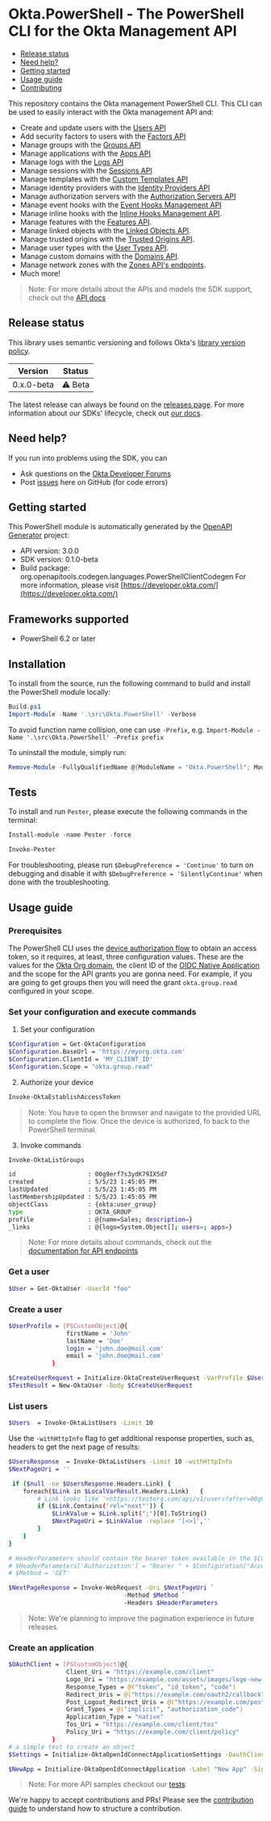 # Okta.PowerShell - The PowerShell CLI for the Okta Management API

* [Release status](#release-status)
* [Need help?](#need-help)
* [Getting started](#getting-started)
* [Usage guide](#usage-guide)
* [Contributing](#contributing)

This repository contains the Okta management PowerShell CLI. This CLI can be used to easily interact with the Okta management API and:
 
* Create and update users with the [Users API](https://developer.okta.com/docs/api/resources/users)
* Add security factors to users with the [Factors API](https://developer.okta.com/docs/api/resources/factors)
* Manage groups with the [Groups API](https://developer.okta.com/docs/api/resources/groups)
* Manage applications with the [Apps API](https://developer.okta.com/docs/api/resources/apps)
* Manage logs with the [Logs API](https://developer.okta.com/docs/api/resources/system_log)
* Manage sessions with the [Sessions API](https://developer.okta.com/docs/api/resources/sessions)
* Manage templates with the [Custom Templates API](https://developer.okta.com/docs/reference/api/templates/)
* Manage identity providers with the [Identity Providers API](https://developer.okta.com/docs/reference/api/idps/)
* Manage authorization servers with the [Authorization Servers API](https://developer.okta.com/docs/reference/api/authorization-servers/)
* Manage event hooks with the [Event Hooks Management API](https://developer.okta.com/docs/reference/api/event-hooks/)
* Manage inline hooks with the [Inline Hooks Management API](https://developer.okta.com/docs/reference/api/inline-hooks/).
* Manage features with the [Features API](https://developer.okta.com/docs/reference/api/features/).
* Manage linked objects with the [Linked Objects API](https://developer.okta.com/docs/reference/api/linked-objects/).
* Manage trusted origins with the [Trusted Origins API](https://developer.okta.com/docs/reference/api/trusted-origins/).
* Manage user types with the [User Types API](https://developer.okta.com/docs/reference/api/user-types/).
* Manage custom domains with the [Domains API](https://developer.okta.com/docs/reference/api/domains/).
* Manage network zones with the [Zones API's endpoints](https://developer.okta.com/docs/reference/api/zones/).
* Much more!

> Note: For more details about the APIs and models the SDK support, check out the [API docs](/API_README.md) 

## Release status

This library uses semantic versioning and follows Okta's [library version policy](https://developer.okta.com/code/library-versions/).

| Version | Status                    |
| ------- | ------------------------- |
| 0.x.0-beta | :warning: Beta |
 
The latest release can always be found on the [releases page][github-releases]. For more information about our SDKs' lifecycle, check out [our docs](https://developer.okta.com/code/library-versions/).

## Need help?
 
If you run into problems using the SDK, you can
 
* Ask questions on the [Okta Developer Forums][devforum]
* Post [issues][github-issues] here on GitHub (for code errors)


## Getting started

This PowerShell module is automatically generated by the [OpenAPI Generator](https://openapi-generator.tech) project:

- API version: 3.0.0
- SDK version: 0.1.0-beta
- Build package: org.openapitools.codegen.languages.PowerShellClientCodegen
    For more information, please visit [https://developer.okta.com/](https://developer.okta.com/)

<a id="frameworks-supported"></a>
## Frameworks supported
- PowerShell 6.2 or later

<a id="installation"></a>
## Installation

To install from the source, run the following command to build and install the PowerShell module locally:
```powershell
Build.ps1
Import-Module -Name '.\src\Okta.PowerShell' -Verbose
```

To avoid function name collision, one can use `-Prefix`, e.g. `Import-Module -Name '.\src\Okta.PowerShell' -Prefix prefix`

To uninstall the module, simply run:
```powershell
Remove-Module -FullyQualifiedName @{ModuleName = "Okta.PowerShell"; ModuleVersion = "0.1.0"}
```

<a id="tests"></a>
## Tests

To install and run `Pester`, please execute the following commands in the terminal:

```powershell
Install-module -name Pester -force

Invoke-Pester
```

For troubleshooting, please run `$DebugPreference = 'Continue'` to turn on debugging and disable it with `$DebugPreference = 'SilentlyContinue'` when done with the troubleshooting.

## Usage guide

### Prerequisites 

The PowerShell CLI uses the [device authorization flow](https://developer.okta.com/docs/guides/device-authorization-grant/main/) to obtain an access token, so it requires, at least, three configuration values. These are the
values for the [Okta Org
domain](https://developer.okta.com/docs/guides/find-your-domain/main/), the client ID of the [OIDC Native Application](https://developer.okta.com/blog/2021/11/12/native-sso) and the scope for the API grants you are gonna need. For example, if you are going to get groups then you will need the grant `okta.group.read` configured in your scope.

### Set your configuration and execute commands 

1. Set your configuration

```sh
$Configuration = Get-OktaConfiguration
$Configuration.BaseUrl = 'https://myorg.okta.com'
$Configuration.ClientId = 'MY_CLIENT_ID'
$Configuration.Scope = "okta.group.read"
```

2. Authorize your device

```sh
Invoke-OktaEstablishAccessToken
```
> Note: You have to open the browser and navigate to the provided URL to complete the flow. Once the device is authorized, fo back to the PowerShell terminal.

3. Invoke commands

```sh
Invoke-OktaListGroups

id                    : 00g9erf7s3ydK79IX5d7
created               : 5/5/23 1:45:05 PM
lastUpdated           : 5/5/23 1:45:05 PM
lastMembershipUpdated : 5/5/23 1:45:05 PM
objectClass           : {okta:user_group}
type                  : OKTA_GROUP
profile               : @{name=Sales; description=}
_links                : @{logo=System.Object[]; users=; apps=}
```

> Note: For more details about commands, check out the [documentation for API endpoints](/API_README.md)

### Get a user

```sh
$User = Get-OktaUser -UserId "foo"
```         

### Create a user

```sh
$UserProfile = [PSCustomObject]@{
                firstName = 'John'
                lastName = 'Doe'
                login = 'john.doe@mail.com'
                email = 'john.doe@mail.com'
            }

$CreateUserRequest = Initialize-OktaCreateUserRequest -VarProfile $UserProfile -GroupIds 'foo'
$TestResult = New-OktaUser -Body $CreateUserRequest
```

### List users

```sh
$Users  = Invoke-OktaListUsers -Limit 10 
```

Use the `-withHttpInfo` flag to get additional response properties, such as, headers to get the next page of results:

```sh
$UsersResponse  = Invoke-OktaListUsers -Limit 10 -withHttpInfo
$NextPageUri = ''

 if ($null -ne $UsersResponse.Headers.Link) {
    foreach($Link in $LocalVarResult.Headers.Link)   {
        # Link looks like '<https://testorg.com/api/v1/users?after=00g9erhe4rJGXhdYs5d7&limit=10>;rel="next"
        if ($Link.Contains('rel="next"')) {
            $LinkValue = $Link.split(";")[0].ToString()
            $NextPageUri = $LinkValue -replace '[<>]',''
        }
    }
}

# HeaderParameters should contain the bearer token available in the $Configuration object
# $HeaderParameters['Authorization'] = "Bearer " + $Configuration["AccessToken"]
# $Method = 'GET'

$NextPageResponse = Invoke-WebRequest -Uri $NextPageUri `
                                -Method $Method `
                                -Headers $HeaderParameters 
```

> Note: We're planning to improve the pagination experience in future releases.

### Create an application

```sh
$OAuthClient = [PSCustomObject]@{
                Client_Uri = "https://example.com/client"
                Logo_Uri = "https://example.com/assets/images/logo-new.png"
                Response_Types = @("token", "id_token", "code")
                Redirect_Uris = @("https://example.com/oauth2/callback", "myapp://callback")
                Post_Logout_Redirect_Uris = @("https://example.com/postlogout", "myapp://postlogoutcallback")
                Grant_Types = @("implicit", "authorization_code")
                Application_Type = "native"
                Tos_Uri = "https://example.com/client/tos"
                Policy_Uri = "https://example.com/client/policy"
            }
# a simple test to create an object
$Settings = Initialize-OktaOpenIdConnectApplicationSettings -OauthClient $OAuthClient

$NewApp = Initialize-OktaOpenIdConnectApplication -Label "New App" -SignOnMode "OPENID_CONNECT" -Settings $Settings

```

> Note: For more API samples checkout our [tests](https://github.com/okta/okta-powershell-cli/tree/main/tests/)

We're happy to accept contributions and PRs! Please see the [contribution guide](CONTRIBUTING.md) to understand how to structure a contribution.

[devforum]: https://devforum.okta.com/
[lang-landing]: https://developer.okta.com/code/dotnet/
[github-issues]: https://github.com/okta/okta-sdk-dotnet/issues
[github-releases]: https://github.com/okta/okta-powershell-cli/releases
[Rate Limiting at Okta]: https://developer.okta.com/docs/api/getting_started/rate-limits